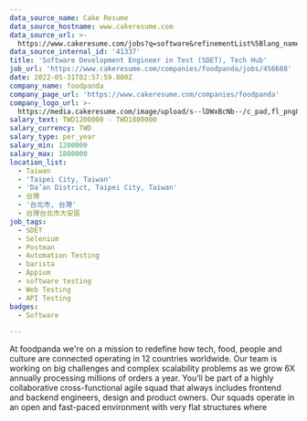 ```yaml
---
data_source_name: Cake Resume
data_source_hostname: www.cakeresume.com
data_source_url: >-
  https://www.cakeresume.com/jobs?q=software&refinementList%5Blang_name%5D%5B0%5D=English&refinementList%5Bsalary_type%5D=per_year&range%5Bsalary_range%5D%5Bmin%5D=1000000&page=2
data_source_internal_id: '41337'
title: 'Software Development Engineer in Test (SDET), Tech Hub'
job_url: 'https://www.cakeresume.com/companies/foodpanda/jobs/456688'
date: 2022-05-31T02:57:59.880Z
company_name: foodpanda
company_page_url: 'https://www.cakeresume.com/companies/foodpanda'
company_logo_url: >-
  https://media.cakeresume.com/image/upload/s--lDWxBcNb--/c_pad,fl_png8,h_200,w_200/v1571369066/au7vxybehtibmj1uedt2.png
salary_text: TWD1200000 - TWD1800000
salary_currency: TWD
salary_type: per_year
salary_min: 1200000
salary_max: 1800000
location_list:
  - Taiwan
  - 'Taipei City, Taiwan'
  - 'Da’an District, Taipei City, Taiwan'
  - 台灣
  - '台北市, 台灣'
  - 台灣台北市大安區
job_tags:
  - SDET
  - Selenium
  - Postman
  - Automation Testing
  - barista
  - Appium
  - software testing
  - Web Testing
  - API Testing
badges:
  - Software

---
```


At foodpanda we're on a mission to redefine how tech, food, people and culture are connected operating in 12 countries worldwide. Our team is working on big challenges and complex scalability problems as we grow 6X annually processing millions of orders a year. You’ll be part of a highly collaborative cross-functional agile squad that always includes frontend and backend engineers, design and product owners. Our squads operate in an open and fast-paced environment with very flat structures where
